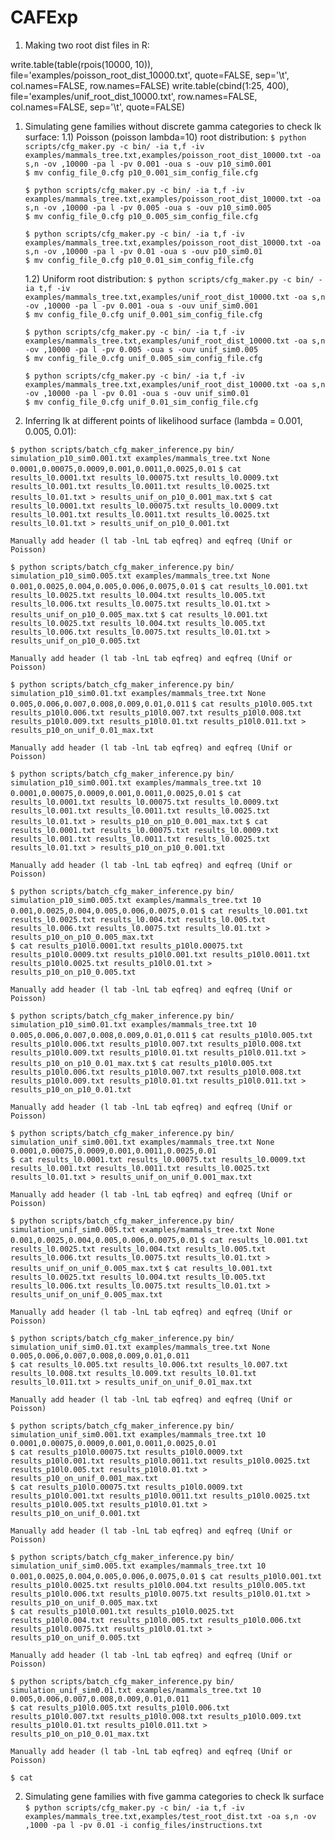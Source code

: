 # CAFExp

1) Making two root dist files in R:

write.table(table(rpois(10000, 10)), file='examples/poisson_root_dist_10000.txt', quote=FALSE, sep='\t', col.names=FALSE, row.names=FALSE)
write.table(cbind(1:25, 400), file='examples/unif_root_dist_10000.txt', row.names=FALSE, col.names=FALSE, sep='\t', quote=FALSE)

1) Simulating gene families without discrete gamma categories to check lk surface:
    1.1) Poisson (poisson lambda=10) root distribution:
    ``$ python scripts/cfg_maker.py -c bin/ -ia t,f -iv examples/mammals_tree.txt,examples/poisson_root_dist_10000.txt -oa s,n -ov ,10000 -pa l -pv 0.001 -oua s -ouv p10_sim0.001``  
    ``$ mv config_file_0.cfg p10_0.001_sim_config_file.cfg``

    ``$ python scripts/cfg_maker.py -c bin/ -ia t,f -iv examples/mammals_tree.txt,examples/poisson_root_dist_10000.txt -oa s,n -ov ,10000 -pa l -pv 0.005 -oua s -ouv p10_sim0.005``  
    ``$ mv config_file_0.cfg p10_0.005_sim_config_file.cfg``

    ``$ python scripts/cfg_maker.py -c bin/ -ia t,f -iv examples/mammals_tree.txt,examples/poisson_root_dist_10000.txt -oa s,n -ov ,10000 -pa l -pv 0.01 -oua s -ouv p10_sim0.01``  
    ``$ mv config_file_0.cfg p10_0.01_sim_config_file.cfg``  

    1.2) Uniform root distribution:
    ``$ python scripts/cfg_maker.py -c bin/ -ia t,f -iv examples/mammals_tree.txt,examples/unif_root_dist_10000.txt -oa s,n -ov ,10000 -pa l -pv 0.001 -oua s -ouv unif_sim0.001``  
    ``$ mv config_file_0.cfg unif_0.001_sim_config_file.cfg``

    ``$ python scripts/cfg_maker.py -c bin/ -ia t,f -iv examples/mammals_tree.txt,examples/unif_root_dist_10000.txt -oa s,n -ov ,10000 -pa l -pv 0.005 -oua s -ouv unif_sim0.005``  
    ``$ mv config_file_0.cfg unif_0.005_sim_config_file.cfg``

    ``$ python scripts/cfg_maker.py -c bin/ -ia t,f -iv examples/mammals_tree.txt,examples/unif_root_dist_10000.txt -oa s,n -ov ,10000 -pa l -pv 0.01 -oua s -ouv unif_sim0.01``  
    ``$ mv config_file_0.cfg unif_0.01_sim_config_file.cfg``  

2) Inferring lk at different points of likelihood surface (lambda = 0.001, 0.005, 0.01):

``$ python scripts/batch_cfg_maker_inference.py bin/ simulation_p10_sim0.001.txt examples/mammals_tree.txt None 0.0001,0.00075,0.0009,0.001,0.0011,0.0025,0.01``
``$ cat results_l0.0001.txt results_l0.00075.txt results_l0.0009.txt results_l0.001.txt results_l0.0011.txt results_l0.0025.txt results_l0.01.txt > results_unif_on_p10_0.001_max.txt``
``$ cat results_l0.0001.txt results_l0.00075.txt results_l0.0009.txt results_l0.001.txt results_l0.0011.txt results_l0.0025.txt results_l0.01.txt > results_unif_on_p10_0.001.txt``

    Manually add header (l tab -lnL tab eqfreq) and eqfreq (Unif or Poisson)  
    
``$ python scripts/batch_cfg_maker_inference.py bin/ simulation_p10_sim0.005.txt examples/mammals_tree.txt None 0.001,0.0025,0.004,0.005,0.006,0.0075,0.01``
``$ cat results_l0.001.txt results_l0.0025.txt results_l0.004.txt results_l0.005.txt results_l0.006.txt results_l0.0075.txt results_l0.01.txt > results_unif_on_p10_0.005_max.txt``
``$ cat results_l0.001.txt results_l0.0025.txt results_l0.004.txt results_l0.005.txt results_l0.006.txt results_l0.0075.txt results_l0.01.txt > results_unif_on_p10_0.005.txt``

    Manually add header (l tab -lnL tab eqfreq) and eqfreq (Unif or Poisson)  
    
``$ python scripts/batch_cfg_maker_inference.py bin/ simulation_p10_sim0.01.txt examples/mammals_tree.txt None 0.005,0.006,0.007,0.008,0.009,0.01,0.011``
``$ cat results_p10l0.005.txt results_p10l0.006.txt results_p10l0.007.txt results_p10l0.008.txt results_p10l0.009.txt results_p10l0.01.txt results_p10l0.011.txt > results_p10_on_unif_0.01_max.txt``  

    Manually add header (l tab -lnL tab eqfreq) and eqfreq (Unif or Poisson)  
    
``$ python scripts/batch_cfg_maker_inference.py bin/ simulation_p10_sim0.001.txt examples/mammals_tree.txt 10 0.0001,0.00075,0.0009,0.001,0.0011,0.0025,0.01``
``$ cat results_l0.0001.txt results_l0.00075.txt results_l0.0009.txt results_l0.001.txt results_l0.0011.txt results_l0.0025.txt results_l0.01.txt > results_p10_on_p10_0.001_max.txt``
``$ cat results_l0.0001.txt results_l0.00075.txt results_l0.0009.txt results_l0.001.txt results_l0.0011.txt results_l0.0025.txt results_l0.01.txt > results_p10_on_p10_0.001.txt``  

    Manually add header (l tab -lnL tab eqfreq) and eqfreq (Unif or Poisson)  
    
``$ python scripts/batch_cfg_maker_inference.py bin/ simulation_p10_sim0.005.txt examples/mammals_tree.txt 10 0.001,0.0025,0.004,0.005,0.006,0.0075,0.01``
``$ cat results_l0.001.txt results_l0.0025.txt results_l0.004.txt results_l0.005.txt results_l0.006.txt results_l0.0075.txt results_l0.01.txt > results_p10_on_p10_0.005_max.txt``  
``$ cat results_p10l0.0001.txt results_p10l0.00075.txt results_p10l0.0009.txt results_p10l0.001.txt results_p10l0.0011.txt results_p10l0.0025.txt results_p10l0.01.txt > results_p10_on_p10_0.005.txt``

    Manually add header (l tab -lnL tab eqfreq) and eqfreq (Unif or Poisson)  
    
``$ python scripts/batch_cfg_maker_inference.py bin/ simulation_p10_sim0.01.txt examples/mammals_tree.txt 10 0.005,0.006,0.007,0.008,0.009,0.01,0.011``
``$ cat results_p10l0.005.txt results_p10l0.006.txt results_p10l0.007.txt results_p10l0.008.txt results_p10l0.009.txt results_p10l0.01.txt results_p10l0.011.txt > results_p10_on_p10_0.01_max.txt``
``$ cat results_p10l0.005.txt results_p10l0.006.txt results_p10l0.007.txt results_p10l0.008.txt results_p10l0.009.txt results_p10l0.01.txt results_p10l0.011.txt > results_p10_on_p10_0.01.txt``  

    Manually add header (l tab -lnL tab eqfreq) and eqfreq (Unif or Poisson)
    
``$ python scripts/batch_cfg_maker_inference.py bin/ simulation_unif_sim0.001.txt examples/mammals_tree.txt None 0.0001,0.00075,0.0009,0.001,0.0011,0.0025,0.01``  
``$ cat results_l0.0001.txt results_l0.00075.txt results_l0.0009.txt results_l0.001.txt results_l0.0011.txt results_l0.0025.txt results_l0.01.txt > results_unif_on_unif_0.001_max.txt``

    Manually add header (l tab -lnL tab eqfreq) and eqfreq (Unif or Poisson)  

``$ python scripts/batch_cfg_maker_inference.py bin/ simulation_unif_sim0.005.txt examples/mammals_tree.txt None 0.001,0.0025,0.004,0.005,0.006,0.0075,0.01``
``$ cat results_l0.001.txt results_l0.0025.txt results_l0.004.txt results_l0.005.txt results_l0.006.txt results_l0.0075.txt results_l0.01.txt > results_unif_on_unif_0.005_max.txt``
``$ cat results_l0.001.txt results_l0.0025.txt results_l0.004.txt results_l0.005.txt results_l0.006.txt results_l0.0075.txt results_l0.01.txt > results_unif_on_unif_0.005_max.txt``

    Manually add header (l tab -lnL tab eqfreq) and eqfreq (Unif or Poisson)  

``$ python scripts/batch_cfg_maker_inference.py bin/ simulation_unif_sim0.01.txt examples/mammals_tree.txt None 0.005,0.006,0.007,0.008,0.009,0.01,0.011``  
``$ cat results_l0.005.txt results_l0.006.txt results_l0.007.txt results_l0.008.txt results_l0.009.txt results_l0.01.txt results_l0.011.txt > results_unif_on_unif_0.01_max.txt``

    Manually add header (l tab -lnL tab eqfreq) and eqfreq (Unif or Poisson)  
    
``$ python scripts/batch_cfg_maker_inference.py bin/ simulation_unif_sim0.001.txt examples/mammals_tree.txt 10 0.0001,0.00075,0.0009,0.001,0.0011,0.0025,0.01``  
``$ cat results_p10l0.00075.txt results_p10l0.0009.txt results_p10l0.001.txt results_p10l0.0011.txt results_p10l0.0025.txt results_p10l0.005.txt results_p10l0.01.txt > results_p10_on_unif_0.001_max.txt``  
``$ cat results_p10l0.00075.txt results_p10l0.0009.txt results_p10l0.001.txt results_p10l0.0011.txt results_p10l0.0025.txt results_p10l0.005.txt results_p10l0.01.txt > results_p10_on_unif_0.001.txt``  

    Manually add header (l tab -lnL tab eqfreq) and eqfreq (Unif or Poisson)  

``$ python scripts/batch_cfg_maker_inference.py bin/ simulation_unif_sim0.005.txt examples/mammals_tree.txt 10 0.001,0.0025,0.004,0.005,0.006,0.0075,0.01``
``$ cat results_p10l0.001.txt results_p10l0.0025.txt results_p10l0.004.txt results_p10l0.005.txt results_p10l0.006.txt results_p10l0.0075.txt results_p10l0.01.txt > results_p10_on_unif_0.005_max.txt``  
``$ cat results_p10l0.001.txt results_p10l0.0025.txt results_p10l0.004.txt results_p10l0.005.txt results_p10l0.006.txt results_p10l0.0075.txt results_p10l0.01.txt > results_p10_on_unif_0.005.txt``  

    Manually add header (l tab -lnL tab eqfreq) and eqfreq (Unif or Poisson)  

``$ python scripts/batch_cfg_maker_inference.py bin/ simulation_unif_sim0.01.txt examples/mammals_tree.txt 10 0.005,0.006,0.007,0.008,0.009,0.01,0.011``  
``$ cat results_p10l0.005.txt results_p10l0.006.txt results_p10l0.007.txt results_p10l0.008.txt results_p10l0.009.txt results_p10l0.01.txt results_p10l0.011.txt > results_p10_on_p10_0.01_max.txt``

    Manually add header (l tab -lnL tab eqfreq) and eqfreq (Unif or Poisson)

``$ cat ``  

2) Simulating gene families with five gamma categories to check lk surface
``$ python scripts/cfg_maker.py -c bin/ -ia t,f -iv examples/mammals_tree.txt,examples/test_root_dist.txt -oa s,n -ov ,1000 -pa l -pv 0.01 -i config_files/instructions.txt``
